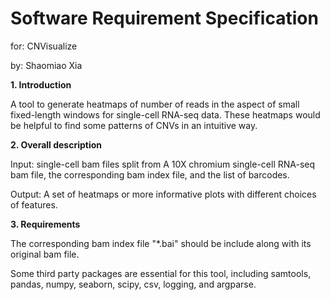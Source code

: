 # Software Requirement Specification

for: CNVisualize

by: Shaomiao Xia

**1. Introduction**

A tool to generate heatmaps of number of reads in the aspect of small fixed-length windows for single-cell RNA-seq data. These heatmaps would be helpful to find some patterns of CNVs in an intuitive way.

**2. Overall description**

Input: single-cell bam files split from A 10X chromium single-cell RNA-seq bam file, the corresponding bam index file, and the list of barcodes.

Output: A set of heatmaps or more informative plots with different choices of features.

**3. Requirements**

The corresponding bam index file "*.bai" should be include along with its original bam file.

Some third party packages are essential for this tool, including samtools, pandas, numpy, seaborn, scipy, csv, logging, and argparse.
